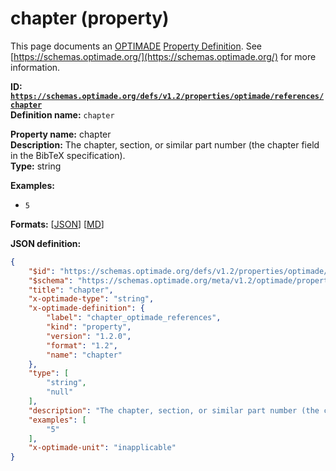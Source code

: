 # chapter (property)

This page documents an [OPTIMADE](https://www.optimade.org/) [Property Definition](https://schemas.optimade.org/#definitions). See [https://schemas.optimade.org/](https://schemas.optimade.org/) for more information.

**ID: [`https://schemas.optimade.org/defs/v1.2/properties/optimade/references/chapter`](https://schemas.optimade.org/defs/v1.2/properties/optimade/references/chapter.md)**  
**Definition name:** `chapter`

**Property name:** chapter  
**Description:** The chapter, section, or similar part number (the chapter field in the BibTeX specification).  
**Type:** string  



**Examples:**

- `5`

**Formats:** [[JSON](chapter.json)] [[MD](chapter.md)]

**JSON definition:**

``` json
{
    "$id": "https://schemas.optimade.org/defs/v1.2/properties/optimade/references/chapter",
    "$schema": "https://schemas.optimade.org/meta/v1.2/optimade/property_definition.json",
    "title": "chapter",
    "x-optimade-type": "string",
    "x-optimade-definition": {
        "label": "chapter_optimade_references",
        "kind": "property",
        "version": "1.2.0",
        "format": "1.2",
        "name": "chapter"
    },
    "type": [
        "string",
        "null"
    ],
    "description": "The chapter, section, or similar part number (the chapter field in the BibTeX specification).",
    "examples": [
        "5"
    ],
    "x-optimade-unit": "inapplicable"
}
```